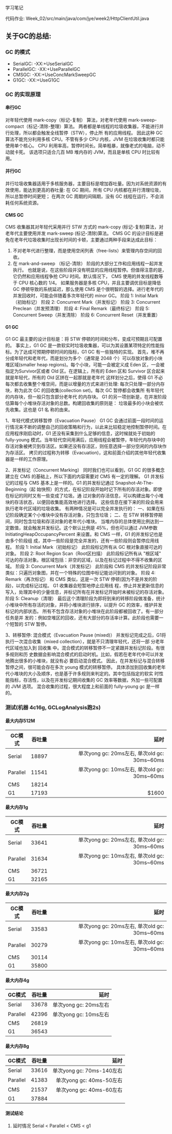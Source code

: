 学习笔记

代码作业: Week_02/src/main/java/com/jye/week2/HttpClientUtil.java

## 关于GC的总结:

### GC 的模式
* SerialGC: -XX:+UseSerialGC
* ParallelGC: -XX:+UseParallelGC
* CMSGC: -XX:+UseConcMarkSweepGC
* G1GC: -XX:+UseG1GC


### GC 的实现原理
#### 串行GC 
对年轻代使用 mark-copy（标记-复制） 算法，对老年代使用 mark-sweep- compact（标记-清除-整理）算法。
两者都是单线程的垃圾收集器，不能进行并行处理，所以都会触发全线暂停（STW），停止所 有的应用线程。
因此这种 GC 算法不能充分利用多核 CPU。不管有多少 CPU 内核，JVM 在垃圾收集时都只能使用单个核心。
CPU 利用率高，暂停时间长。简单粗暴，就像老式的电脑，动不动就卡死。
该选项只适合几百 MB 堆内存的 JVM，而且是单核 CPU 时比较有用。

#### 并行GC
并行垃圾收集器适用于多核服务器，主要目标是增加吞吐量。因为对系统资源的有效使用，能达到更高的吞吐量:
在 GC 期间，所有 CPU 内核都在并行清理垃圾，所以总暂停时间更短；
在两次 GC 周期的间隔期，没有 GC 线程在运行，不会消耗任何系统资源。

#### CMS GC
CMS 收集器其对年轻代采用并行 STW 方式的 mark-copy (标记-复制)算法，对老年代主要使用并发 mark-sweep (标记-清除)算法。
CMS GC 的设计目标是避免在老年代垃圾收集时出现长时间的卡顿，主要通过两种手段来达成此目标：
1. 不对老年代进行整理，而是使用空闲列表（free-lists）来管理内存空间的回收。
2. 在 mark-and-sweep （标记-清除） 阶段的大部分工作和应用线程一起并发执行。 也就是说，在这些阶段并没有明显的应用线程暂停。但值得注意的是，它仍然和应用线程争抢 CPU 时间。默认情况下，
CMS 使用的并发线程数等于 CPU 核心数的 1/4。
如果服务器是多核 CPU，并且主要调优目标是降低 GC 停顿导致的系统延迟，那么使用 CMS 是个很明智的选择。进行老年代的并发回收时，可能会伴随着多次年轻代的 minor GC。
阶段 1: Initial Mark（初始标记）
阶段 2: Concurrent Mark（并发标记）
阶段 3: Concurrent Preclean（并发预清理）
阶段 4: Final Remark（最终标记）
阶段 5: Concurrent Sweep（并发清除）
阶段 6: Concurrent Reset（并发重置）

#### G1 GC
G1 GC 最主要的设计目标是：将 STW 停顿的时间和分布，变成可预期且可配置的。 事实上，G1 GC 是一款软实时垃圾收集器，可以为其设置某项特定的性能指标。为了达成可预期停顿时间的指标，G1 GC 有一些独特的实现。 首先，堆不再分成年轻代和老年代，而是划分为多个（通常是 2048 个）可以存放对象的小块堆区域(smaller heap regions)。每个小块，可能一会被定义成 Eden 区，一会被指定为Survivor区或者 Old 区。在逻辑上，所有的 Eden 区和 Survivor 区合起来就是年轻代，所有的 Old 区拼在一起那就是老年代
这样划分之后，使得 G1 不必每次都去收集整个堆空间，而是以增量的方式来进行处理: 每次只处理一部分内存块，称为此次 GC 的回收集(collection set)。每次 GC 暂停都会收集所 有年轻代的内存块，但一般只包含部分老年代 的内存块。 G1 的另一项创新是，在并发阶段估算每个小堆块存活对象的总数。构建回收集的原则是： 垃圾最多的小块会被优先收集。这也是 G1 名 称的由来。

1、年轻代模式转移暂停（Evacuation Pause）
G1 GC 会通过前面一段时间的运行情况来不断的调整自己的回收策略和行为，以此来比较稳定地控制暂停时间。在应用程序刚启动时，G1 还没有采集到什么足够的信息，这时候就处于初始的 fully-young 模式。当年轻代空间用满后，应用线程会被暂停，年轻代内存块中的存活对象被拷贝到存活区。如果还没有存活区，则任意选择一部分空闲的内存块作为存活区。 拷贝的过程称为转移（Evacuation)，这和前面介绍的其他年轻代收集器是一样的工作原理。

2、并发标记（Concurrent Marking）
同时我们也可以看到，G1 GC 的很多概念建立在 CMS 的基础上，所以下面的内容需要对 CMS 有一定的理解。 G1 并发标记的过程与 CMS 基本上是一样的。G1 的并发标记通过 Snapshot-At-The-Beginning（起 始快照）的方式，在标记阶段开始时记下所有的存活对象。即使在标记的同时又有一些变成了垃圾。通 过对象的存活信息，可以构建出每个小堆块的存活状态，以便回收集能高效地进行选择。 这些信息在接下来的阶段会用来执行老年代区域的垃圾收集。 有两种情况是可以完全并发执行的： 一、如果在标记阶段确定某个小堆块中没有存活对象，只包含垃圾； 二、在 STW 转移暂停期间，同时包含垃圾和存活对象的老年代小堆块。 当堆内存的总体使用比例达到一定数值，就会触发并发标记。这个默认比例是 45%，但也可以通过 JVM参数 InitiatingHeapOccupancyPercent 来设置。和 CMS 一样，G1 的并发标记也是由多个阶段组 成，其中一些阶段是完全并发的，还有一些阶段则会暂停应用线程。
阶段 1: Initial Mark（初始标记） 此阶段标记所有从 GC 根对象直接可达的对象。
阶段 2: Root Region Scan（Root区扫描） 此阶段标记所有从 "根区域" 可达的存活对象。根区域包括：非空的区域，以及在标记过程中不得不收集的区域。
阶段 3: Concurrent Mark（并发标记） 此阶段和 CMS 的并发标记阶段非常类似：只遍历对象图，并在一个特殊的位图中标记能访问到的对象。
阶段 4: Remark（再次标记） 和 CMS 类似，这是一次 STW 停顿(因为不是并发的阶段)，以完成标记过程。 G1 收集器会短暂地停止应用线 程，停止并发更新信息的写入，处理其中的少量信息，并标记所有在并发标记开始时未被标记的存活对象。
阶段 5: Cleanup（清理） 最后这个清理阶段为即将到来的转移阶段做准备，统计小堆块中所有存活的对象，并将小堆块进行排序，以提升 GC 的效率，维护并发标记的内部状态。 所有不包含存活对象的小堆块在此阶段都被回收了。有一部分任务是并 发的：例如空堆区的回收，还有大部分的存活率计算。此阶段也需要一个短暂的 STW 暂停。

3、转移暂停: 混合模式（Evacuation Pause (mixed)）
并发标记完成之后，G1将执行一次混合收集（mixed collection），就是不只清理年轻代，还将一部 分老年代区域也加入到 回收集 中。混合模式的转移暂停不一定紧跟并发标记阶段。有很多规则和历 史数据会影响混合模式的启动时机。比如，假若在老年代中可以并发地腾出很多的小堆块，就没有必 要启动混合模式。 因此，在并发标记与混合转移暂停之间，很可能会存在多次 young 模式的转移暂停。 具体添加到回收集的老年代小堆块的大小及顺序，也是基于许多规则来判定的。其中包括指定的软实 时性能指标，存活性，以及在并发标记期间收集的 GC 效率等数据，外加一些可配置的 JVM 选项。 混合收集的过程，很大程度上和前面的 fully-young gc 是一样的。

### 测试(机器 4c16g, GCLogAnalysis跑2s)
#### 最大内存512M
| GC模式  | 吞吐量               |  延时   | 
| -------  |:-------------: |  -----:  | 
| Serial |  18897 | 单次yong gc: 20ms左右, 单次old gc: 30ms~60ms | 
| Parallel |  11541 | 单次yong gc: 10ms左右, 单次old gc: 30ms~60ms | 
| CMS |  18214 |  | 
| G1 |  17193 | $1600 | 


#### 最大内存1g
| GC模式  | 吞吐量               |  延时   | 
| -------  |:-------------: |  -----:  | 
| Serial |  33641 | 单次yong gc: 20ms左右, 单次old gc: 30ms~60ms | 
| Parallel |  31634 | 单次yong gc: 10ms左右, 单次old gc: 30ms~60ms | 
| CMS |  36721 |  | 
| G1 |  32165  | | 

#### 最大内存2g
| GC模式  | 吞吐量               |  延时   | 
| -------  |:-------------: |  -----:  | 
| Serial |  33583 | 单次yong gc: 20ms左右, 单次old gc: 30ms~60ms | 
| Parallel |  30279 | 单次yong gc: 10ms左右, 单次old gc: 30ms~60ms | 
| CMS |  30114 |  | 
| G1 |  35800 |  | 

#### 最大内存4g
| GC模式  | 吞吐量               |  延时   | 
| -------  |:-------------: |  -----:  | 
| Serial |  33678 | 单次yong gc: 20ms左右 | 
| Parallel |  42396 | 单次yong gc: 10ms左右 | 
| CMS |  26819 |  | 
| G1 |  36543 |  | 

#### 最大内存8g
| GC模式  | 吞吐量               |  延时   | 
| -------  |:-------------: |  -----:  | 
| Serial | 33616  | 单次yong gc: 70ms-140左右 | 
| Parallel |  41383 | 单次yong gc: 40ms-50左右 | 
| CMS |  21537 | 单次yong gc: 40ms-60左右 | 
| G1 |  37884 |  |

#### 测试结论
1. 延时情况 Serial < Parallel < CMS < g1

